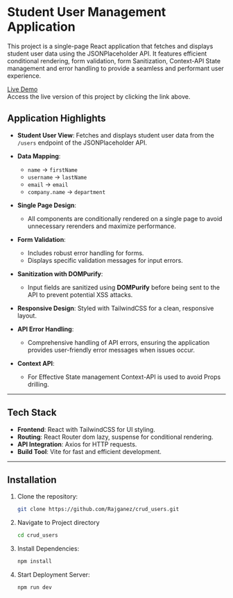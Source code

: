 # Student User Management Application

This project is a single-page React application that fetches and displays student user data using the JSONPlaceholder API. It features efficient conditional rendering, form validation, form Sanitization, Context-API State management and error handling to provide a seamless and performant user experience.

[Live Demo](https://studentusers.netlify.app/)  
Access the live version of this project by clicking the link above.

## **Application Highlights**

- **Student User View**: Fetches and displays student user data from the `/users` endpoint of the JSONPlaceholder API.

- **Data Mapping**:

  - `name` → `firstName`
  - `username` → `lastName`
  - `email` → `email`
  - `company.name` → `department`

- **Single Page Design**:

  - All components are conditionally rendered on a single page to avoid unnecessary rerenders and maximize performance.

- **Form Validation**:

  - Includes robust error handling for forms.
  - Displays specific validation messages for input errors.

- **Sanitization with DOMPurify**:

  - Input fields are sanitized using **DOMPurify** before being sent to the API to prevent potential XSS attacks.

- **Responsive Design**: Styled with TailwindCSS for a clean, responsive layout.

- **API Error Handling**:

  - Comprehensive handling of API errors, ensuring the application provides user-friendly error messages when issues occur.

- **Context API**:
  - For Effective State management Context-API is used to avoid Props drilling.

---

## **Tech Stack**

- **Frontend**: React with TailwindCSS for UI styling.
- **Routing**: React Router dom lazy, suspense for conditional rendering.
- **API Integration**: Axios for HTTP requests.
- **Build Tool**: Vite for fast and efficient development.

---

## **Installation**

1. Clone the repository:

   ```bash
   git clone https://github.com/Rajganez/crud_users.git
   ```

2. Navigate to Project directory

   ```bash
   cd crud_users
   ```

3. Install Dependencies:

   ```bash
   npm install
   ```

4. Start Deployment Server:
   ```bash
   npm run dev
   ```
